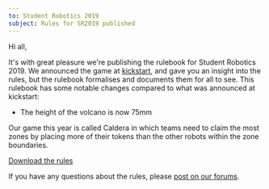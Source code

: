 ```yaml
---
to: Student Robotics 2019
subject: Rules for SR2019 published
---
```


Hi all,

It's with great pleasure we're publishing the rulebook for Student Robotics 2019. We announced the game at [kickstart](https://studentrobotics.org/news/2018-11-13-sr2019-rules-published/), and gave you an insight into the rules, but the rulebook formalises and documents them for all to see. This rulebook has some notable changes compared to what was announced at kickstart:

- The height of the volcano is now 75mm

Our game this year is called Caldera in which teams need to claim the most zones by placing more of their tokens than the other robots within the zone boundaries.

[Download the rules](https://studentrobotics.org/docs/rules/)

If you have any questions about the rules, please [post on our forums](https://studentrobotics.org/forum/).
